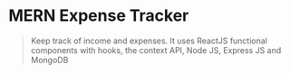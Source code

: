 # MERN Expense Tracker

> Keep track of income and expenses. It uses ReactJS functional components with hooks, the context API, Node JS, Express JS and MongoDB

